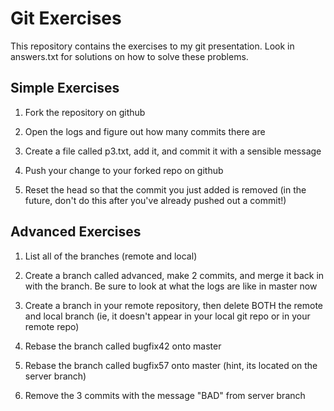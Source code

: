 # Git Exercises

This repository contains the exercises to my git presentation. Look in answers.txt for
solutions on how to solve these problems.

## Simple Exercises

1. Fork the repository on github

2. Open the logs and figure out how many commits there are

3. Create a file called p3.txt, add it, and commit it with a sensible message

4. Push your change to your forked repo on github

5. Reset the head so that the commit you just added is removed (in the future, don't do this after you've already pushed out a commit!)

## Advanced Exercises

1. List all of the branches (remote and local)

2. Create a branch called advanced, make 2 commits, and merge it back in with the branch. Be sure to look at what the logs are like in master now

3. Create a branch in your remote repository, then delete BOTH the remote and local branch (ie, it doesn't appear in your local git repo or in your remote repo)

4. Rebase the branch called bugfix42 onto master

5. Rebase the branch called bugfix57 onto master (hint, its located on the server branch)

6. Remove the 3 commits with the message "BAD" from server branch

